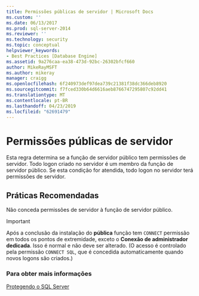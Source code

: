 ```yaml
---
title: Permissões públicas de servidor | Microsoft Docs
ms.custom: ''
ms.date: 06/13/2017
ms.prod: sql-server-2014
ms.reviewer: ''
ms.technology: security
ms.topic: conceptual
helpviewer_keywords:
- Best Practices [Database Engine]
ms.assetid: 9a276caa-ea38-473d-92bc-26302bfcf660
author: MikeRayMSFT
ms.author: mikeray
manager: craigg
ms.openlocfilehash: 6f240973def97dea739c21381f38dc366deb8920
ms.sourcegitcommit: f7fced330b64d6616aeb8766747295807c92dd41
ms.translationtype: MT
ms.contentlocale: pt-BR
ms.lasthandoff: 04/23/2019
ms.locfileid: "62691479"
---
```

# <a name="server-public-permissions"></a>Permissões públicas de servidor
  Esta regra determina se a função de servidor público tem permissões de servidor. Todo logon criado no servidor é um membro da função de servidor público. Se esta condição for atendida, todo logon no servidor terá permissões de servidor.  
  
## <a name="best-practices-recommendations"></a>Práticas Recomendadas  
 Não conceda permissões de servidor à função de servidor público.  
  
> [!IMPORTANT]  
>  Após a conclusão da instalação do **pública** função tem `CONNECT` permissão em todos os pontos de extremidade, exceto o **Conexão de administrador dedicada**. Isso é normal e não deve ser alterado. (O acesso é controlado pela permissão `CONNECT SQL`, que é concedida automaticamente quando novos logons são criados.)  
  
### <a name="for-more-information"></a>Para obter mais informações  
 [Protegendo o SQL Server](../security/securing-sql-server.md)  
  
  
